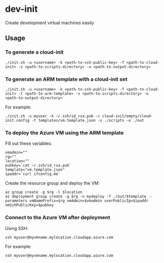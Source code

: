 # dev-init
Create development virtual machines easily

## Usage

### To generate a cloud-init
```
./init.sh -u <username> -k <path-to-ssh-public-key> -f <path-to-cloud-init> -s <path-to-scripts-directory> -o <path-to-output-directory>
```

### To generate an ARM template with a cloud-init set
```
./init.sh -u <username> -k <path-to-ssh-public-key> -f <path-to-cloud-init> -t <path-to-arm-template> -s <path-to-scripts-directory> -o <path-to-output-directory>
```

For example:
```
./init.sh -u myuser -k ~/.ssh/id_rsa.pub -c cloud-init/empty/cloud-init.config -t templates/vm.template.json -s ./scripts -o ./out
```

### To deploy the Azure VM using the ARM template
Fill out these variables:
```
vmadmin=""
rg=""
location=""
pubkey=`cat ~/.ssh/id_rsa.pub`
template="vm.template.json"
ipaddr=`curl ifconfig.me`
```

Create the resource group and deploy the VM:
```
az group create -g $rg -l $location
az deployment group create -g $rg -n mydeploy -f ./out/$template --parameters vmNamePrefix=$rg vmAdmin=$vmadmin userPublicIp=$ipaddr vmSshPublicKey=$pubkey
```

### Connect to the Azure VM after deployment
Using SSH:
```
ssh myuser@myvmname.mylocation.cloudapp.azure.com
```

For example:
```
ssh myuser@myvmname.mylocation.cloudapp.azure.com
```